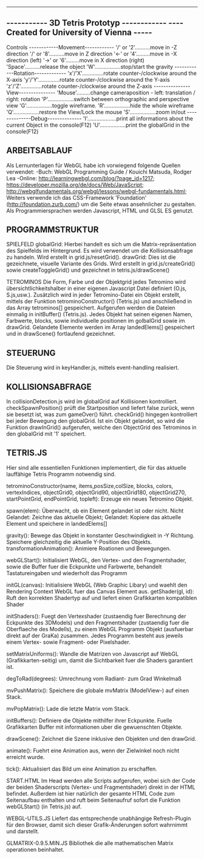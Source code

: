 -------------------------------------------
----------- 3D Tetris Prototyp ------------
---- Created for University of Vienna -----
-------------------------------------------



Controls
------------Movement------------
'\/' or '2'..........move in -Z direction
'/\' or '8'..........move in Z direction
'<-' or '4'.........move in -X direction (left)
'->' or '6'.........move in X direction (right)
'Space'..........release the object
'W'.................stop/start the gravity
------------Rotation-------------
'x'/'X'..............rotate counter-/clockwise around the X-axis
'y'/'Y'..............rotate counter-/clockwise around the Y-axis
'z'/'Z'..............rotate counter-/clockwise around the Z-axis
---------------View---------------
'Mouse'.........change cameraposition - left: translation / right: rotation
'P'.................switch between orthographic and perspective view
'G'.................toggle wireframe.
'R'.................hide the whole wireframe
'Q'.................restore the View/Lock the mouse
'S'.................zoom in/out
--------------Debug--------------
'I'...................print all informations about the current Object in the console(F12)
'U'.................print the globalGrid in the console(F12)



ARBEITSABLAUF
-----------------------
Als Lernunterlagen für WebGL habe ich vorwiegend folgende Quellen verwendet: -Buch: WebGL Programming Guide / Kouichi Matsuda, Rodger Lea -Online: http://learningwebgl.com/blog/?page_id=1217; https://developer.mozilla.org/de/docs/Web/JavaScript; http://webglfundamentals.org/webgl/lessons/webgl-fundamentals.html; Weiters verwende ich das CSS-Framework 'Foundation' (http://foundation.zurb.com/) um die Seite etwas ansehnlicher zu gestalten. Als Programmiersprachen werden Javascript, HTML und GLSL ES genutzt.


PROGRAMMSTRUKTUR
-----------------------
SPIELFELD
globalGrid: Hierbei handelt es sich um die Matrix-repräsentation des Spielfelds im Hintergrund. Es wird verwendet um die Kollisionsabfrage zu handeln. Wird erstellt in grid.js/resetGrid().
drawGrid: Dies ist die gezeichnete, visuelle Variante des Grids. Wird erstellt in grid.js/createGrid() sowie createToggleGrid() und gezeichnet in tetris.js/drawScene()

TETROMINOS
Die Form, Farbe und der Objektgrid jedes Tetromino wird übersichtlichkeitshalber in einer eigenen Javascript Datei definiert (O.js, S.js,usw.). 
Zusätzlich wird in jeder Tetromino-Datei ein Objekt erstellt, mittels der Funktion tetrominoConstructor() (Tetris.js) und anschließend in das Array tetrominos[] gespeichert. Aufgerufen werden die Dateien einmalig in initBuffer() (Tetris.js). 
Jedes Objekt hat seinen eigenen Namen, Farbwerte, blocks, sowie individuelle positionen im golbalGrid sowie im drawGrid. Gelandete Elemente werden im Array landedElems[] gespeichert und in drawScene() fortlaufend gezeichnet.

STEUERUNG
-----------------------
Die Steuerung wird in keyHandler.js, mittels event-handling realisiert.

KOLLISIONSABFRAGE
-----------------------
In collisionDetection.js wird im globalGrid auf Kollisionen kontrolliert. checkSpawnPosition() prüft die Startposition und liefert false zurück, wenn sie besetzt ist, was zum gameOver() führt. 
checkGrid() hingegen kontrolliert bei jeder Bewegung den globalGrid. Ist ein Objekt gelandet, so wird die Funktion drawInGrid() aufgerufen, welche den ObjectGrid des Tetrominos in den globalGrid mit '1' speichert.

TETRIS.JS
-----------------------
Hier sind alle essentiellen Funktionen implementiert, die für das aktuelle lauffähige Tetris Programm notwendig sind.

tetrominoConstructor(name, items,posSize,colSize, blocks, colors, vertexIndices, objectGrid0, objectGrid90, objectGrid180, objectGrid270, startPointGrid, endPointGrid, topleft): Erzeuge ein neues Tetromino Objekt.

spawn(elem): Überwacht, ob ein Element gelandet ist oder nicht. Nicht Gelandet: Zeichne das aktuelle Objekt; Gelandet: Kopiere das aktuelle Element und speichere in landedElems[]

gravity(): Bewege das Objekt in konstanter Geschwindigkeit in -Y Richtung. Speichere gleichzeitig die aktuelle Y-Position des Objekts.
transformationAnimation(): Animiere Roationen und Bewegungen.

webGLStart(): Initialisiert WebGL, den Vertex- und den Fragmentshader, sowie die Buffer fuer die Eckpunkte und Farbwerte, behandelt Tastatureingaben und wiederholt das Programm

initGL(canvas): Initialisiere WebGL (Web Graphic Libary) und waehlt den Rendering Context WebGL fuer das Canvas Element aus.
getShader(gl, id): Ruft den korrekten Shadertyp auf und liefert einen Grafikkarten kompatiblen Shader

initShaders(): Fuegt den Vertexshader (zustaendig fuer Berechnung der Eckpunkte des 3DModels) und den Fragmentshader (zustaendig fuer die Oberflaeche des Modells), zu einem WebGL Programm Objekt (ausfuerbar direkt auf der GraKa) zusammen. Jedes Programm besteht aus jeweils einem Vertex- sowie Fragment- oder Pixelshader.

setMatrixUniforms(): Wandle die Matrizen von Javascript auf WebGL (Grafikkarten-seitig) um, damit die Sichtbarkeit fuer die Shaders garantiert ist.

degToRad(degrees): Umrechnung vom Radiant- zum Grad Winkelmaß

mvPushMatrix(): Speichere die globale mvMatrix (ModelView-) auf einen Stack.

mvPopMatrix(): Lade die letzte Matrix vom Stack.

initBuffers(): Definiere die Objekte mithilfer ihrer Eckpunkte. Fuelle Grafikkarten Buffer mit informationen uber die gewuenschten Objekte.

drawScene(): Zeichnet die Szene inklusive den Objekten und den drawGrid.

animate(): Fuehrt eine Animation aus, wenn der Zielwinkel noch nicht erreicht wurde.

tick(): Aktualisiert das Bild um eine Animation zu erschaffen.

START.HTML
Im Head werden alle Scripts aufgerufen, wobei sich der Code der beiden Shaderscripts (Vertex- und Fragmentshader) direkt in der HTML befindet. Außerdem ist hier natürlich der gesamte HTML Code zum Seitenaufbau enthalten und ruft beim Seitenaufruf sofort die Funktion webGLStart() (in Tetris.js) auf.

WEBGL-UTILS.JS
Liefert das entsprechende unabhängige Refresh-Plugin für den Browser, damit sich dieser Grafik-Änderungen sofort wahrnimmt und darstellt.

GLMATRIX-0.9.5.MIN.JS
Bibliothek die alle mathematischen Matrix operationen beinhaltet.
